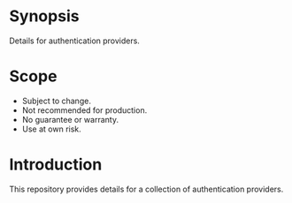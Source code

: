 # Synopsis

Details for authentication providers.

# Scope

* Subject to change.
* Not recommended for production.
* No guarantee or warranty.
* Use at own risk.

# Introduction

This repository provides details for a collection of authentication providers.